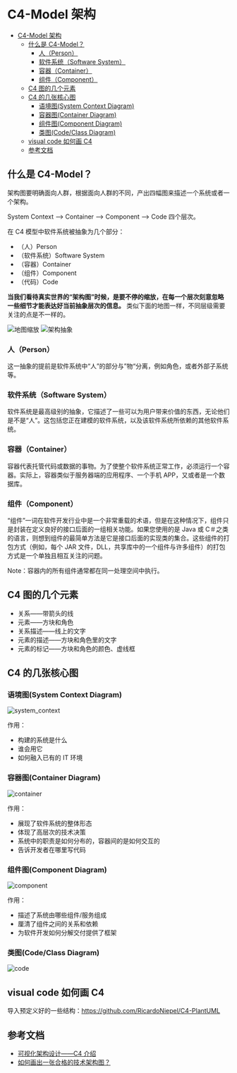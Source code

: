 # C4-Model 架构

<!-- @import "[TOC]" {cmd="toc" depthFrom=1 depthTo=6 orderedList=false} -->

<!-- code_chunk_output -->

- [C4-Model 架构](#c4-model-架构)
  - [什么是 C4-Model？](#什么是-c4-model)
    - [人（Person）](#人person)
    - [软件系统（Software System）](#软件系统software-system)
    - [容器（Container）](#容器container)
    - [组件（Component）](#组件component)
  - [C4 图的几个元素](#c4-图的几个元素)
  - [C4 的几张核心图](#c4-的几张核心图)
    - [语境图(System Context Diagram)](#语境图system-context-diagram)
    - [容器图(Container Diagram)](#容器图container-diagram)
    - [组件图(Component Diagram)](#组件图component-diagram)
    - [类图(Code/Class Diagram)](#类图codeclass-diagram)
  - [visual code 如何画 C4](#visual-code-如何画-c4)
  - [参考文档](#参考文档)

<!-- /code_chunk_output -->

## 什么是 C4-Model？

架构图要明确面向人群，根据面向人群的不同，产出四幅图来描述一个系统或者一个架构。

System Context --> Container --> Component --> Code 四个层次。

在 C4 模型中软件系统被抽象为几个部分：

- （人）Person
- （软件系统）Software System
- （容器）Container
- （组件）Component
- （代码）Code

**当我们看待真实世界的“架构图”时候，是要不停的缩放，在每一个层次刻意忽略一些细节才能表达好当前抽象层次的信息。** 类似下面的地图一样，不同层级需要关注的点是不一样的。

![地图缩放](map.webp)
![架构抽象](c4_model.png)

### 人（Person）

这一抽象的提前是软件系统中“人”的部分与”物“分离，例如角色，或者外部子系统等。

### 软件系统（Software System）

软件系统是最高级别的抽象，它描述了一些可以为用户带来价值的东西，无论他们是不是“人”。这包括您正在建模的软件系统，以及该软件系统所依赖的其他软件系统。

### 容器（Container）

容器代表托管代码或数据的事物。为了使整个软件系统正常工作，必须运行一个容器。实际上，容器类似于服务器端的应用程序、一个手机 APP，又或者是一个数据库。

### 组件（Component）

“组件”一词在软件开发行业中是一个非常重载的术语，但是在这种情况下，组件只是封装在定义良好的接口后面的一组相关功能。如果您使用的是 Java 或 C＃之类的语言，则想到组件的最简单方法是它是接口后面的实现类的集合。这些组件的打包方式（例如，每个 JAR 文件，DLL，共享库中的一个组件与许多组件）的打包方式是一个单独且相互关注的问题。

Note：容器内的所有组件通常都在同一处理空间中执行。

## C4 图的几个元素

- 关系——带箭头的线
- 元素——方块和角色
- 关系描述——线上的文字
- 元素的描述——方块和角色里的文字
- 元素的标记——方块和角色的颜色、虚线框

## C4 的几张核心图

### 语境图(System Context Diagram)

![system_context](system_context.png)

作用：

- 构建的系统是什么
- 谁会用它
- 如何融入已有的 IT 环境

### 容器图(Container Diagram)

![container](container.png)

作用：

- 展现了软件系统的整体形态
- 体现了高层次的技术决策
- 系统中的职责是如何分布的，容器间的是如何交互的
- 告诉开发者在哪里写代码

### 组件图(Component Diagram)

![component](component.png)

作用：

- 描述了系统由哪些组件/服务组成
- 厘清了组件之间的关系和依赖
- 为软件开发如何分解交付提供了框架

### 类图(Code/Class Diagram)

![code](code.png)

## visual code 如何画 C4

导入预定义好的一些结构：https://github.com/RicardoNiepel/C4-PlantUML

## 参考文档

- [可视化架构设计——C4 介绍](https://www.jianshu.com/p/33c6a7ed126f)
- [如何画出一张合格的技术架构图？](https://zhuanlan.zhihu.com/p/62172175)
